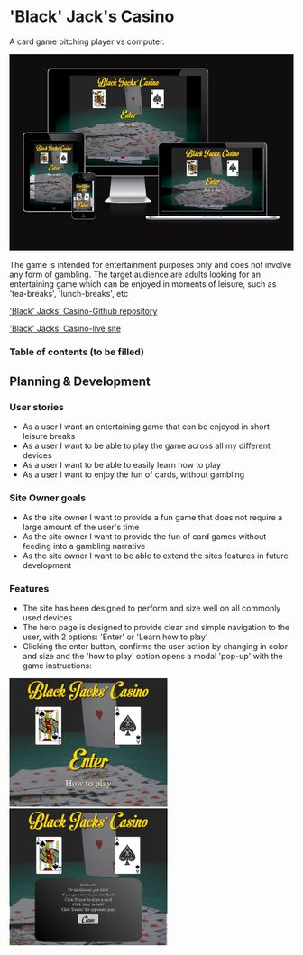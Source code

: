 # 'Black' Jack's Casino
A card game pitching player vs computer.

![Am I Responsive](assets/docs/amiresponsive.jpg)

The game is intended for entertainment purposes only and does not involve any form of gambling. The target audience are adults looking for an entertaining game which can be enjoyed in moments of leisure, such as 'tea-breaks', 'lunch-breaks', etc

['Black' Jacks' Casino-Github repository]( https://github.com/Braxxian/5P_P2.git)

['Black' Jacks' Casino-live site](https://braxxian.github.io/5P_P2/)

### Table of contents (to be filled)

## Planning & Development

### User stories

* As a user I want an entertaining game that can be enjoyed in short leisure breaks
* As a user I want to be able to play the game across all my different devices
* As a user I want to be able to easily learn how to play
* As a user I want to enjoy the fun of cards, without gambling

### Site Owner goals

* As the site owner I want to provide a fun game that does not require a large amount of the user's time
* As the site owner I want to provide the fun of card games without feeding into a gambling narrative
* As the site owner I want to be able to extend the sites features in future development

### Features

* The site has been designed to perform and size well on all commonly used devices
* The hero page is designed to provide clear and simple navigation to the user, with 2 options: 'Enter' or 'Learn how to play'
* Clicking the enter button, confirms the user action by changing in color and size and the 'how to play' option opens a modal 'pop-up' with the game instructions:

<img src="assets/docs/hero.JPG" width="280">
<img src="assets/docs/modal.JPG" width="280">







